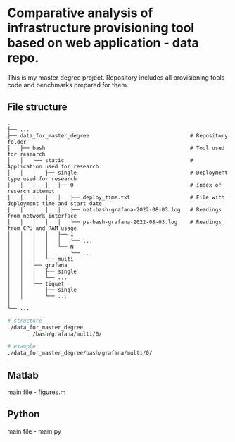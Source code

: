 # Comparative analysis of infrastructure provisioning tool based on web application - data repo.

This is my master degree project. 
Repository includes all provisioning tools code and benchmarks prepared for them.
  
## File structure 

```
.
├── ...
├── data_for_master_degree                                # Repository folder
│   ├── bash                                              # Tool used for research
│   │   ├── static                                        # Application used for research
│   │   │   ├── single                                    # Deployment type used for research
│   │   │   │   ├── 0                                     # index of reserch attempt
│   │   │   │   │   ├── deploy_time.txt                   # File with deployment time and start date
│   │   │   │   │   ├── net-bash-grafana-2022-08-03.log   # Readings from network interface
│   │   │   │   │   └── ps-bash-grafana-2022-08-03.log    # Readings from CPU and RAM usage
│   │   │   │   ├── 1
│   │   │   │   │   └── ...
│   │   │   │   └── N
│   │   │   │       └── ...
│   │   │   └── multi
│   │   ├── grafana         
│   │   │   ├── single
│   │   │   └── ...
│   │   └── tiquet
│   │       ├── single
│   │       └── ...
│
└── ...
```

```bash
# structure
./data_for_master_degree
        /bash/grafana/multi/0/

# example
./data_for_master_degree/bash/grafana/multi/0/
```


## Matlab
main file - figures.m

## Python
main file - main.py